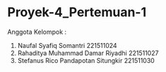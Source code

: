 # Proyek-4_Pertemuan-1

Anggota Kelompok :
1. Naufal Syafiq Somantri 221511024
2. Rahaditya Muhammad Damar Riyadhi 221511027
3. Stefanus Rico Pandapotan Situngkir 221511030
